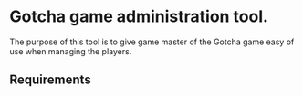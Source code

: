 
# Gotcha game administration tool.
The purpose of this tool is to give game master of the Gotcha game easy of use when managing the players.

## Requirements
